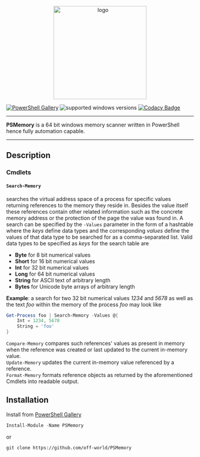 <p align="center">
<img src="https://i.imgur.com/juiy5FS.png" alt="logo" height="250" width="250" />
</p>

[![PowerShell Gallery](https://img.shields.io/powershellgallery/v/PSMemory.svg)](https://www.powershellgallery.com/packages/PSMemory)
![supported windows versions](https://img.shields.io/badge/supported%20windows%20versions-7%2F8%2F10-yellow.svg)
[![Codacy Badge](https://api.codacy.com/project/badge/Grade/7f35ae966821403c9952a277d3e5d19a)](https://www.codacy.com/app/off-world/PSMemory?utm_source=github.com&amp;utm_medium=referral&amp;utm_content=off-world/PSMemory&amp;utm_campaign=Badge_Grade)

___

**PSMemory** is a 64 bit windows memory scanner written in PowerShell hence fully automation capable.

___


## Description

### Cmdlets

#### `Search-Memory`

searches the virtual address space of a process for specific values returning references to the memory they reside in.
Besides the value itself these references contain other related information such as the concrete memory address or the protection of
the page the value was found in. A search can be specified by the `-Values` parameter in the form of a hashtable where the *keys* define
data types and the corresponding *values* define the values of that data type to be searched for as a comma-separated list. Valid data
types to be specified as *keys* for the search table are
-  **Byte** for 8 bit numerical values
-  **Short** for 16 bit numerical values
-  **Int** for 32 bit numerical values
-  **Long** for 64 bit numerical values
-  **String** for ASCII text of arbitrary length
-  **Bytes** for Unicode byte arrays of arbitrary length

**Example**: a search for two 32 bit numerical values *1234* and *5678* as well as the text *foo* within the memory of the process *foo* may look like
```Powershell
Get-Process foo | Search-Memory -Values @{
    Int = 1234, 5678
    String = 'foo'
}
```


`Compare-Memory` compares such references' values as present in memory when the reference was created or last updated to the current
in-memory value.  
`Update-Memory` updates the current in-memory value referenced by a reference.  
`Format-Memory` formats reference objects as returned by the aforementioned Cmdlets into readable output.  

## Installation

Install from [PowerShell Gallery](https://www.powershellgallery.com/packages/PSMemory)

```Powershell
Install-Module -Name PSMemory
```
or
```Shell
git clone https://github.com/off-world/PSMemory
```
